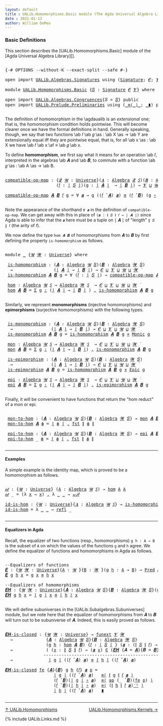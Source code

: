 ```yaml
---
layout: default
title : UALib.Homomorphisms.Basic module (The Agda Universal Algebra Library)
date : 2021-01-13
author: William DeMeo
---
```


### <a id="basic-definitions">Basic Definitions</a>

This section describes the [UALib.Homomorphisms.Basic] module of the [Agda Universal Algebra Library][].

<pre class="Agda">

<a id="317" class="Symbol">{-#</a> <a id="321" class="Keyword">OPTIONS</a> <a id="329" class="Pragma">--without-K</a> <a id="341" class="Pragma">--exact-split</a> <a id="355" class="Pragma">--safe</a> <a id="362" class="Symbol">#-}</a>

<a id="367" class="Keyword">open</a> <a id="372" class="Keyword">import</a> <a id="379" href="UALib.Algebras.Signatures.html" class="Module">UALib.Algebras.Signatures</a> <a id="405" class="Keyword">using</a> <a id="411" class="Symbol">(</a><a id="412" href="UALib.Algebras.Signatures.html#1419" class="Function">Signature</a><a id="421" class="Symbol">;</a> <a id="423" href="universes.html#613" class="Generalizable">𝓞</a><a id="424" class="Symbol">;</a> <a id="426" href="universes.html#617" class="Generalizable">𝓥</a><a id="427" class="Symbol">)</a>

<a id="430" class="Keyword">module</a> <a id="437" href="UALib.Homomorphisms.Basic.html" class="Module">UALib.Homomorphisms.Basic</a> <a id="463" class="Symbol">{</a><a id="464" href="UALib.Homomorphisms.Basic.html#464" class="Bound">𝑆</a> <a id="466" class="Symbol">:</a> <a id="468" href="UALib.Algebras.Signatures.html#1419" class="Function">Signature</a> <a id="478" href="universes.html#613" class="Generalizable">𝓞</a> <a id="480" href="universes.html#617" class="Generalizable">𝓥</a><a id="481" class="Symbol">}</a> <a id="483" class="Keyword">where</a>

<a id="490" class="Keyword">open</a> <a id="495" class="Keyword">import</a> <a id="502" href="UALib.Algebras.Congruences.html" class="Module">UALib.Algebras.Congruences</a><a id="528" class="Symbol">{</a><a id="529" class="Argument">𝑆</a> <a id="531" class="Symbol">=</a> <a id="533" href="UALib.Homomorphisms.Basic.html#464" class="Bound">𝑆</a><a id="534" class="Symbol">}</a> <a id="536" class="Keyword">public</a>
<a id="543" class="Keyword">open</a> <a id="548" class="Keyword">import</a> <a id="555" href="UALib.Prelude.Preliminaries.html" class="Module">UALib.Prelude.Preliminaries</a> <a id="583" class="Keyword">using</a> <a id="589" class="Symbol">(</a><a id="590" href="MGS-MLTT.html#5997" class="Function Operator">_≡⟨_⟩_</a><a id="596" class="Symbol">;</a> <a id="598" href="MGS-MLTT.html#6079" class="Function Operator">_∎</a><a id="600" class="Symbol">)</a> <a id="602" class="Keyword">public</a>

</pre>

The definition of homomorphism in the \agdaualib is an *extensional* one; that is, the homomorphism condition holds pointwise.  This will become clearer once we have the formal definitions in hand.  Generally speaking, though, we say that two functions \ab 𝑓 \ab 𝑔 \as : \ab X \as → \ab Y are extensionally equal iff they are pointwise equal, that is, for all \ab x \as : \ab X we have \ab 𝑓 \ab x \af ≡ \ab 𝑔 \ab x.

To define **homomorphism**, we first say what it means for an operation \ab 𝑓, interpreted in the algebras \ab 𝑨 and \ab 𝑩, to commute with a function \ab 𝑔 \as : \ab A \as → \ab B.

<pre class="Agda">

<a id="compatible-op-map"></a><a id="1237" href="UALib.Homomorphisms.Basic.html#1237" class="Function">compatible-op-map</a> <a id="1255" class="Symbol">:</a> <a id="1257" class="Symbol">{</a><a id="1258" href="UALib.Homomorphisms.Basic.html#1258" class="Bound">𝓠</a> <a id="1260" href="UALib.Homomorphisms.Basic.html#1260" class="Bound">𝓤</a> <a id="1262" class="Symbol">:</a> <a id="1264" href="universes.html#551" class="Function">Universe</a><a id="1272" class="Symbol">}(</a><a id="1274" href="UALib.Homomorphisms.Basic.html#1274" class="Bound">𝑨</a> <a id="1276" class="Symbol">:</a> <a id="1278" href="UALib.Algebras.Algebras.html#781" class="Function">Algebra</a> <a id="1286" href="UALib.Homomorphisms.Basic.html#1258" class="Bound">𝓠</a> <a id="1288" href="UALib.Homomorphisms.Basic.html#464" class="Bound">𝑆</a><a id="1289" class="Symbol">)(</a><a id="1291" href="UALib.Homomorphisms.Basic.html#1291" class="Bound">𝑩</a> <a id="1293" class="Symbol">:</a> <a id="1295" href="UALib.Algebras.Algebras.html#781" class="Function">Algebra</a> <a id="1303" href="UALib.Homomorphisms.Basic.html#1260" class="Bound">𝓤</a> <a id="1305" href="UALib.Homomorphisms.Basic.html#464" class="Bound">𝑆</a><a id="1306" class="Symbol">)</a>
                    <a id="1328" class="Symbol">(</a><a id="1329" href="UALib.Homomorphisms.Basic.html#1329" class="Bound">𝑓</a> <a id="1331" class="Symbol">:</a> <a id="1333" href="UALib.Prelude.Preliminaries.html#11659" class="Function Operator">∣</a> <a id="1335" href="UALib.Homomorphisms.Basic.html#464" class="Bound">𝑆</a> <a id="1337" href="UALib.Prelude.Preliminaries.html#11659" class="Function Operator">∣</a><a id="1338" class="Symbol">)(</a><a id="1340" href="UALib.Homomorphisms.Basic.html#1340" class="Bound">g</a> <a id="1342" class="Symbol">:</a> <a id="1344" href="UALib.Prelude.Preliminaries.html#11659" class="Function Operator">∣</a> <a id="1346" href="UALib.Homomorphisms.Basic.html#1274" class="Bound">𝑨</a> <a id="1348" href="UALib.Prelude.Preliminaries.html#11659" class="Function Operator">∣</a>  <a id="1351" class="Symbol">→</a> <a id="1353" href="UALib.Prelude.Preliminaries.html#11659" class="Function Operator">∣</a> <a id="1355" href="UALib.Homomorphisms.Basic.html#1291" class="Bound">𝑩</a> <a id="1357" href="UALib.Prelude.Preliminaries.html#11659" class="Function Operator">∣</a><a id="1358" class="Symbol">)</a> <a id="1360" class="Symbol">→</a> <a id="1362" href="UALib.Homomorphisms.Basic.html#480" class="Bound">𝓥</a> <a id="1364" href="Agda.Primitive.html#636" class="Function Operator">⊔</a> <a id="1366" href="UALib.Homomorphisms.Basic.html#1260" class="Bound">𝓤</a> <a id="1368" href="Agda.Primitive.html#636" class="Function Operator">⊔</a> <a id="1370" href="UALib.Homomorphisms.Basic.html#1258" class="Bound">𝓠</a> <a id="1372" href="universes.html#758" class="Function Operator">̇</a>

<a id="1375" href="UALib.Homomorphisms.Basic.html#1237" class="Function">compatible-op-map</a> <a id="1393" href="UALib.Homomorphisms.Basic.html#1393" class="Bound">𝑨</a> <a id="1395" href="UALib.Homomorphisms.Basic.html#1395" class="Bound">𝑩</a> <a id="1397" href="UALib.Homomorphisms.Basic.html#1397" class="Bound">𝑓</a> <a id="1399" href="UALib.Homomorphisms.Basic.html#1399" class="Bound">g</a> <a id="1401" class="Symbol">=</a> <a id="1403" class="Symbol">∀</a> <a id="1405" href="UALib.Homomorphisms.Basic.html#1405" class="Bound">𝒂</a> <a id="1407" class="Symbol">→</a> <a id="1409" href="UALib.Homomorphisms.Basic.html#1399" class="Bound">g</a> <a id="1411" class="Symbol">((</a><a id="1413" href="UALib.Homomorphisms.Basic.html#1397" class="Bound">𝑓</a> <a id="1415" href="UALib.Algebras.Algebras.html#2971" class="Function Operator">̂</a> <a id="1417" href="UALib.Homomorphisms.Basic.html#1393" class="Bound">𝑨</a><a id="1418" class="Symbol">)</a> <a id="1420" href="UALib.Homomorphisms.Basic.html#1405" class="Bound">𝒂</a><a id="1421" class="Symbol">)</a> <a id="1423" href="MGS-MLTT.html#4207" class="Datatype Operator">≡</a> <a id="1425" class="Symbol">(</a><a id="1426" href="UALib.Homomorphisms.Basic.html#1397" class="Bound">𝑓</a> <a id="1428" href="UALib.Algebras.Algebras.html#2971" class="Function Operator">̂</a> <a id="1430" href="UALib.Homomorphisms.Basic.html#1395" class="Bound">𝑩</a><a id="1431" class="Symbol">)</a> <a id="1433" class="Symbol">(</a><a id="1434" href="UALib.Homomorphisms.Basic.html#1399" class="Bound">g</a> <a id="1436" href="MGS-MLTT.html#3813" class="Function Operator">∘</a> <a id="1438" href="UALib.Homomorphisms.Basic.html#1405" class="Bound">𝒂</a><a id="1439" class="Symbol">)</a>

</pre>

Note the appearance of the shorthand `∀ 𝒂` in the definition of `compatible-op-map`.  We can get away with this in place of `(𝒂 : ∥ 𝑆 ∥ 𝑓 → ∣ 𝑨 ∣)` since Agda is able to infer that the `𝒂` here must be a tuple on ∣ 𝑨 ∣ of "length" `∥ 𝑆 ∥ 𝑓` (the arity of 𝑓).

We now define the type `hom 𝑨 𝑩` of homomorphisms from 𝑨 to 𝑩 by first defining the property `is-homomorphism` as follows.

<pre class="Agda">

<a id="1852" class="Keyword">module</a> <a id="1859" href="UALib.Homomorphisms.Basic.html#1859" class="Module">_</a> <a id="1861" class="Symbol">{</a><a id="1862" href="UALib.Homomorphisms.Basic.html#1862" class="Bound">𝓤</a> <a id="1864" href="UALib.Homomorphisms.Basic.html#1864" class="Bound">𝓦</a> <a id="1866" class="Symbol">:</a> <a id="1868" href="universes.html#551" class="Function">Universe</a><a id="1876" class="Symbol">}</a> <a id="1878" class="Keyword">where</a>

 <a id="1886" href="UALib.Homomorphisms.Basic.html#1886" class="Function">is-homomorphism</a> <a id="1902" class="Symbol">:</a> <a id="1904" class="Symbol">(</a><a id="1905" href="UALib.Homomorphisms.Basic.html#1905" class="Bound">𝑨</a> <a id="1907" class="Symbol">:</a> <a id="1909" href="UALib.Algebras.Algebras.html#781" class="Function">Algebra</a> <a id="1917" href="UALib.Homomorphisms.Basic.html#1862" class="Bound">𝓤</a> <a id="1919" href="UALib.Homomorphisms.Basic.html#464" class="Bound">𝑆</a><a id="1920" class="Symbol">)(</a><a id="1922" href="UALib.Homomorphisms.Basic.html#1922" class="Bound">𝑩</a> <a id="1924" class="Symbol">:</a> <a id="1926" href="UALib.Algebras.Algebras.html#781" class="Function">Algebra</a> <a id="1934" href="UALib.Homomorphisms.Basic.html#1864" class="Bound">𝓦</a> <a id="1936" href="UALib.Homomorphisms.Basic.html#464" class="Bound">𝑆</a><a id="1937" class="Symbol">)</a>
  <a id="1941" class="Symbol">→</a>                <a id="1958" class="Symbol">(</a><a id="1959" href="UALib.Prelude.Preliminaries.html#11659" class="Function Operator">∣</a> <a id="1961" href="UALib.Homomorphisms.Basic.html#1905" class="Bound">𝑨</a> <a id="1963" href="UALib.Prelude.Preliminaries.html#11659" class="Function Operator">∣</a> <a id="1965" class="Symbol">→</a> <a id="1967" href="UALib.Prelude.Preliminaries.html#11659" class="Function Operator">∣</a> <a id="1969" href="UALib.Homomorphisms.Basic.html#1922" class="Bound">𝑩</a> <a id="1971" href="UALib.Prelude.Preliminaries.html#11659" class="Function Operator">∣</a><a id="1972" class="Symbol">)</a> <a id="1974" class="Symbol">→</a> <a id="1976" href="UALib.Homomorphisms.Basic.html#478" class="Bound">𝓞</a> <a id="1978" href="Agda.Primitive.html#636" class="Function Operator">⊔</a> <a id="1980" href="UALib.Homomorphisms.Basic.html#480" class="Bound">𝓥</a> <a id="1982" href="Agda.Primitive.html#636" class="Function Operator">⊔</a> <a id="1984" href="UALib.Homomorphisms.Basic.html#1862" class="Bound">𝓤</a> <a id="1986" href="Agda.Primitive.html#636" class="Function Operator">⊔</a> <a id="1988" href="UALib.Homomorphisms.Basic.html#1864" class="Bound">𝓦</a> <a id="1990" href="universes.html#758" class="Function Operator">̇</a>
 <a id="1993" href="UALib.Homomorphisms.Basic.html#1886" class="Function">is-homomorphism</a> <a id="2009" href="UALib.Homomorphisms.Basic.html#2009" class="Bound">𝑨</a> <a id="2011" href="UALib.Homomorphisms.Basic.html#2011" class="Bound">𝑩</a> <a id="2013" href="UALib.Homomorphisms.Basic.html#2013" class="Bound">g</a> <a id="2015" class="Symbol">=</a> <a id="2017" class="Symbol">∀</a> <a id="2019" class="Symbol">(</a><a id="2020" href="UALib.Homomorphisms.Basic.html#2020" class="Bound">𝑓</a> <a id="2022" class="Symbol">:</a> <a id="2024" href="UALib.Prelude.Preliminaries.html#11659" class="Function Operator">∣</a> <a id="2026" href="UALib.Homomorphisms.Basic.html#464" class="Bound">𝑆</a> <a id="2028" href="UALib.Prelude.Preliminaries.html#11659" class="Function Operator">∣</a><a id="2029" class="Symbol">)</a> <a id="2031" class="Symbol">→</a> <a id="2033" href="UALib.Homomorphisms.Basic.html#1237" class="Function">compatible-op-map</a> <a id="2051" href="UALib.Homomorphisms.Basic.html#2009" class="Bound">𝑨</a> <a id="2053" href="UALib.Homomorphisms.Basic.html#2011" class="Bound">𝑩</a> <a id="2055" href="UALib.Homomorphisms.Basic.html#2020" class="Bound">𝑓</a> <a id="2057" href="UALib.Homomorphisms.Basic.html#2013" class="Bound">g</a>

 <a id="2061" href="UALib.Homomorphisms.Basic.html#2061" class="Function">hom</a> <a id="2065" class="Symbol">:</a> <a id="2067" href="UALib.Algebras.Algebras.html#781" class="Function">Algebra</a> <a id="2075" href="UALib.Homomorphisms.Basic.html#1862" class="Bound">𝓤</a> <a id="2077" href="UALib.Homomorphisms.Basic.html#464" class="Bound">𝑆</a> <a id="2079" class="Symbol">→</a> <a id="2081" href="UALib.Algebras.Algebras.html#781" class="Function">Algebra</a> <a id="2089" href="UALib.Homomorphisms.Basic.html#1864" class="Bound">𝓦</a> <a id="2091" href="UALib.Homomorphisms.Basic.html#464" class="Bound">𝑆</a>  <a id="2094" class="Symbol">→</a> <a id="2096" href="UALib.Homomorphisms.Basic.html#478" class="Bound">𝓞</a> <a id="2098" href="Agda.Primitive.html#636" class="Function Operator">⊔</a> <a id="2100" href="UALib.Homomorphisms.Basic.html#480" class="Bound">𝓥</a> <a id="2102" href="Agda.Primitive.html#636" class="Function Operator">⊔</a> <a id="2104" href="UALib.Homomorphisms.Basic.html#1862" class="Bound">𝓤</a> <a id="2106" href="Agda.Primitive.html#636" class="Function Operator">⊔</a> <a id="2108" href="UALib.Homomorphisms.Basic.html#1864" class="Bound">𝓦</a> <a id="2110" href="universes.html#758" class="Function Operator">̇</a>
 <a id="2113" href="UALib.Homomorphisms.Basic.html#2061" class="Function">hom</a> <a id="2117" href="UALib.Homomorphisms.Basic.html#2117" class="Bound">𝑨</a> <a id="2119" href="UALib.Homomorphisms.Basic.html#2119" class="Bound">𝑩</a> <a id="2121" class="Symbol">=</a> <a id="2123" href="MGS-MLTT.html#3074" class="Function">Σ</a> <a id="2125" href="UALib.Homomorphisms.Basic.html#2125" class="Bound">g</a> <a id="2127" href="MGS-MLTT.html#3074" class="Function">꞉</a> <a id="2129" class="Symbol">(</a><a id="2130" href="UALib.Prelude.Preliminaries.html#11659" class="Function Operator">∣</a> <a id="2132" href="UALib.Homomorphisms.Basic.html#2117" class="Bound">𝑨</a> <a id="2134" href="UALib.Prelude.Preliminaries.html#11659" class="Function Operator">∣</a> <a id="2136" class="Symbol">→</a> <a id="2138" href="UALib.Prelude.Preliminaries.html#11659" class="Function Operator">∣</a> <a id="2140" href="UALib.Homomorphisms.Basic.html#2119" class="Bound">𝑩</a> <a id="2142" href="UALib.Prelude.Preliminaries.html#11659" class="Function Operator">∣</a> <a id="2144" class="Symbol">)</a> <a id="2146" href="MGS-MLTT.html#3074" class="Function">,</a> <a id="2148" href="UALib.Homomorphisms.Basic.html#1886" class="Function">is-homomorphism</a> <a id="2164" href="UALib.Homomorphisms.Basic.html#2117" class="Bound">𝑨</a> <a id="2166" href="UALib.Homomorphisms.Basic.html#2119" class="Bound">𝑩</a> <a id="2168" href="UALib.Homomorphisms.Basic.html#2125" class="Bound">g</a>

</pre>

Similarly, we represent **monomorphisms** (injective homomorphisms) and **epimorphisms** (surjective homomorphisms) with the following types.

<pre class="Agda">

 <a id="2341" href="UALib.Homomorphisms.Basic.html#2341" class="Function">is-monomorphism</a> <a id="2357" class="Symbol">:</a> <a id="2359" class="Symbol">(</a><a id="2360" href="UALib.Homomorphisms.Basic.html#2360" class="Bound">𝑨</a> <a id="2362" class="Symbol">:</a> <a id="2364" href="UALib.Algebras.Algebras.html#781" class="Function">Algebra</a> <a id="2372" href="UALib.Homomorphisms.Basic.html#1862" class="Bound">𝓤</a> <a id="2374" href="UALib.Homomorphisms.Basic.html#464" class="Bound">𝑆</a><a id="2375" class="Symbol">)(</a><a id="2377" href="UALib.Homomorphisms.Basic.html#2377" class="Bound">𝑩</a> <a id="2379" class="Symbol">:</a> <a id="2381" href="UALib.Algebras.Algebras.html#781" class="Function">Algebra</a> <a id="2389" href="UALib.Homomorphisms.Basic.html#1864" class="Bound">𝓦</a> <a id="2391" href="UALib.Homomorphisms.Basic.html#464" class="Bound">𝑆</a><a id="2392" class="Symbol">)</a>
  <a id="2396" class="Symbol">→</a>               <a id="2412" class="Symbol">(</a><a id="2413" href="UALib.Prelude.Preliminaries.html#11659" class="Function Operator">∣</a> <a id="2415" href="UALib.Homomorphisms.Basic.html#2360" class="Bound">𝑨</a> <a id="2417" href="UALib.Prelude.Preliminaries.html#11659" class="Function Operator">∣</a> <a id="2419" class="Symbol">→</a> <a id="2421" href="UALib.Prelude.Preliminaries.html#11659" class="Function Operator">∣</a> <a id="2423" href="UALib.Homomorphisms.Basic.html#2377" class="Bound">𝑩</a> <a id="2425" href="UALib.Prelude.Preliminaries.html#11659" class="Function Operator">∣</a><a id="2426" class="Symbol">)</a> <a id="2428" class="Symbol">→</a> <a id="2430" href="UALib.Homomorphisms.Basic.html#478" class="Bound">𝓞</a> <a id="2432" href="Agda.Primitive.html#636" class="Function Operator">⊔</a> <a id="2434" href="UALib.Homomorphisms.Basic.html#480" class="Bound">𝓥</a> <a id="2436" href="Agda.Primitive.html#636" class="Function Operator">⊔</a> <a id="2438" href="UALib.Homomorphisms.Basic.html#1862" class="Bound">𝓤</a> <a id="2440" href="Agda.Primitive.html#636" class="Function Operator">⊔</a> <a id="2442" href="UALib.Homomorphisms.Basic.html#1864" class="Bound">𝓦</a> <a id="2444" href="universes.html#758" class="Function Operator">̇</a>
 <a id="2447" href="UALib.Homomorphisms.Basic.html#2341" class="Function">is-monomorphism</a> <a id="2463" href="UALib.Homomorphisms.Basic.html#2463" class="Bound">𝑨</a> <a id="2465" href="UALib.Homomorphisms.Basic.html#2465" class="Bound">𝑩</a> <a id="2467" href="UALib.Homomorphisms.Basic.html#2467" class="Bound">g</a> <a id="2469" class="Symbol">=</a> <a id="2471" href="UALib.Homomorphisms.Basic.html#1886" class="Function">is-homomorphism</a> <a id="2487" href="UALib.Homomorphisms.Basic.html#2463" class="Bound">𝑨</a> <a id="2489" href="UALib.Homomorphisms.Basic.html#2465" class="Bound">𝑩</a> <a id="2491" href="UALib.Homomorphisms.Basic.html#2467" class="Bound">g</a> <a id="2493" href="MGS-MLTT.html#3515" class="Function Operator">×</a> <a id="2495" href="UALib.Prelude.Inverses.html#3379" class="Function">Monic</a> <a id="2501" href="UALib.Homomorphisms.Basic.html#2467" class="Bound">g</a>

 <a id="2505" href="UALib.Homomorphisms.Basic.html#2505" class="Function">mon</a> <a id="2509" class="Symbol">:</a> <a id="2511" href="UALib.Algebras.Algebras.html#781" class="Function">Algebra</a> <a id="2519" href="UALib.Homomorphisms.Basic.html#1862" class="Bound">𝓤</a> <a id="2521" href="UALib.Homomorphisms.Basic.html#464" class="Bound">𝑆</a> <a id="2523" class="Symbol">→</a> <a id="2525" href="UALib.Algebras.Algebras.html#781" class="Function">Algebra</a> <a id="2533" href="UALib.Homomorphisms.Basic.html#1864" class="Bound">𝓦</a> <a id="2535" href="UALib.Homomorphisms.Basic.html#464" class="Bound">𝑆</a>  <a id="2538" class="Symbol">→</a> <a id="2540" href="UALib.Homomorphisms.Basic.html#478" class="Bound">𝓞</a> <a id="2542" href="Agda.Primitive.html#636" class="Function Operator">⊔</a> <a id="2544" href="UALib.Homomorphisms.Basic.html#480" class="Bound">𝓥</a> <a id="2546" href="Agda.Primitive.html#636" class="Function Operator">⊔</a> <a id="2548" href="UALib.Homomorphisms.Basic.html#1862" class="Bound">𝓤</a> <a id="2550" href="Agda.Primitive.html#636" class="Function Operator">⊔</a> <a id="2552" href="UALib.Homomorphisms.Basic.html#1864" class="Bound">𝓦</a> <a id="2554" href="universes.html#758" class="Function Operator">̇</a>
 <a id="2557" href="UALib.Homomorphisms.Basic.html#2505" class="Function">mon</a> <a id="2561" href="UALib.Homomorphisms.Basic.html#2561" class="Bound">𝑨</a> <a id="2563" href="UALib.Homomorphisms.Basic.html#2563" class="Bound">𝑩</a> <a id="2565" class="Symbol">=</a> <a id="2567" href="MGS-MLTT.html#3074" class="Function">Σ</a> <a id="2569" href="UALib.Homomorphisms.Basic.html#2569" class="Bound">g</a> <a id="2571" href="MGS-MLTT.html#3074" class="Function">꞉</a> <a id="2573" class="Symbol">(</a><a id="2574" href="UALib.Prelude.Preliminaries.html#11659" class="Function Operator">∣</a> <a id="2576" href="UALib.Homomorphisms.Basic.html#2561" class="Bound">𝑨</a> <a id="2578" href="UALib.Prelude.Preliminaries.html#11659" class="Function Operator">∣</a> <a id="2580" class="Symbol">→</a> <a id="2582" href="UALib.Prelude.Preliminaries.html#11659" class="Function Operator">∣</a> <a id="2584" href="UALib.Homomorphisms.Basic.html#2563" class="Bound">𝑩</a> <a id="2586" href="UALib.Prelude.Preliminaries.html#11659" class="Function Operator">∣</a><a id="2587" class="Symbol">)</a> <a id="2589" href="MGS-MLTT.html#3074" class="Function">,</a> <a id="2591" href="UALib.Homomorphisms.Basic.html#2341" class="Function">is-monomorphism</a> <a id="2607" href="UALib.Homomorphisms.Basic.html#2561" class="Bound">𝑨</a> <a id="2609" href="UALib.Homomorphisms.Basic.html#2563" class="Bound">𝑩</a> <a id="2611" href="UALib.Homomorphisms.Basic.html#2569" class="Bound">g</a>

 <a id="2615" href="UALib.Homomorphisms.Basic.html#2615" class="Function">is-epimorphism</a> <a id="2630" class="Symbol">:</a> <a id="2632" class="Symbol">(</a><a id="2633" href="UALib.Homomorphisms.Basic.html#2633" class="Bound">𝑨</a> <a id="2635" class="Symbol">:</a> <a id="2637" href="UALib.Algebras.Algebras.html#781" class="Function">Algebra</a> <a id="2645" href="UALib.Homomorphisms.Basic.html#1862" class="Bound">𝓤</a> <a id="2647" href="UALib.Homomorphisms.Basic.html#464" class="Bound">𝑆</a><a id="2648" class="Symbol">)(</a><a id="2650" href="UALib.Homomorphisms.Basic.html#2650" class="Bound">𝑩</a> <a id="2652" class="Symbol">:</a> <a id="2654" href="UALib.Algebras.Algebras.html#781" class="Function">Algebra</a> <a id="2662" href="UALib.Homomorphisms.Basic.html#1864" class="Bound">𝓦</a> <a id="2664" href="UALib.Homomorphisms.Basic.html#464" class="Bound">𝑆</a><a id="2665" class="Symbol">)</a>
  <a id="2669" class="Symbol">→</a>               <a id="2685" class="Symbol">(</a><a id="2686" href="UALib.Prelude.Preliminaries.html#11659" class="Function Operator">∣</a> <a id="2688" href="UALib.Homomorphisms.Basic.html#2633" class="Bound">𝑨</a> <a id="2690" href="UALib.Prelude.Preliminaries.html#11659" class="Function Operator">∣</a> <a id="2692" class="Symbol">→</a> <a id="2694" href="UALib.Prelude.Preliminaries.html#11659" class="Function Operator">∣</a> <a id="2696" href="UALib.Homomorphisms.Basic.html#2650" class="Bound">𝑩</a> <a id="2698" href="UALib.Prelude.Preliminaries.html#11659" class="Function Operator">∣</a><a id="2699" class="Symbol">)</a> <a id="2701" class="Symbol">→</a> <a id="2703" href="UALib.Homomorphisms.Basic.html#478" class="Bound">𝓞</a> <a id="2705" href="Agda.Primitive.html#636" class="Function Operator">⊔</a> <a id="2707" href="UALib.Homomorphisms.Basic.html#480" class="Bound">𝓥</a> <a id="2709" href="Agda.Primitive.html#636" class="Function Operator">⊔</a> <a id="2711" href="UALib.Homomorphisms.Basic.html#1862" class="Bound">𝓤</a> <a id="2713" href="Agda.Primitive.html#636" class="Function Operator">⊔</a> <a id="2715" href="UALib.Homomorphisms.Basic.html#1864" class="Bound">𝓦</a> <a id="2717" href="universes.html#758" class="Function Operator">̇</a>
 <a id="2720" href="UALib.Homomorphisms.Basic.html#2615" class="Function">is-epimorphism</a> <a id="2735" href="UALib.Homomorphisms.Basic.html#2735" class="Bound">𝑨</a> <a id="2737" href="UALib.Homomorphisms.Basic.html#2737" class="Bound">𝑩</a> <a id="2739" href="UALib.Homomorphisms.Basic.html#2739" class="Bound">g</a> <a id="2741" class="Symbol">=</a> <a id="2743" href="UALib.Homomorphisms.Basic.html#1886" class="Function">is-homomorphism</a> <a id="2759" href="UALib.Homomorphisms.Basic.html#2735" class="Bound">𝑨</a> <a id="2761" href="UALib.Homomorphisms.Basic.html#2737" class="Bound">𝑩</a> <a id="2763" href="UALib.Homomorphisms.Basic.html#2739" class="Bound">g</a> <a id="2765" href="MGS-MLTT.html#3515" class="Function Operator">×</a> <a id="2767" href="UALib.Prelude.Inverses.html#2353" class="Function">Epic</a> <a id="2772" href="UALib.Homomorphisms.Basic.html#2739" class="Bound">g</a>

 <a id="2776" href="UALib.Homomorphisms.Basic.html#2776" class="Function">epi</a> <a id="2780" class="Symbol">:</a> <a id="2782" href="UALib.Algebras.Algebras.html#781" class="Function">Algebra</a> <a id="2790" href="UALib.Homomorphisms.Basic.html#1862" class="Bound">𝓤</a> <a id="2792" href="UALib.Homomorphisms.Basic.html#464" class="Bound">𝑆</a> <a id="2794" class="Symbol">→</a> <a id="2796" href="UALib.Algebras.Algebras.html#781" class="Function">Algebra</a> <a id="2804" href="UALib.Homomorphisms.Basic.html#1864" class="Bound">𝓦</a> <a id="2806" href="UALib.Homomorphisms.Basic.html#464" class="Bound">𝑆</a>  <a id="2809" class="Symbol">→</a> <a id="2811" href="UALib.Homomorphisms.Basic.html#478" class="Bound">𝓞</a> <a id="2813" href="Agda.Primitive.html#636" class="Function Operator">⊔</a> <a id="2815" href="UALib.Homomorphisms.Basic.html#480" class="Bound">𝓥</a> <a id="2817" href="Agda.Primitive.html#636" class="Function Operator">⊔</a> <a id="2819" href="UALib.Homomorphisms.Basic.html#1862" class="Bound">𝓤</a> <a id="2821" href="Agda.Primitive.html#636" class="Function Operator">⊔</a> <a id="2823" href="UALib.Homomorphisms.Basic.html#1864" class="Bound">𝓦</a> <a id="2825" href="universes.html#758" class="Function Operator">̇</a>
 <a id="2828" href="UALib.Homomorphisms.Basic.html#2776" class="Function">epi</a> <a id="2832" href="UALib.Homomorphisms.Basic.html#2832" class="Bound">𝑨</a> <a id="2834" href="UALib.Homomorphisms.Basic.html#2834" class="Bound">𝑩</a> <a id="2836" class="Symbol">=</a> <a id="2838" href="MGS-MLTT.html#3074" class="Function">Σ</a> <a id="2840" href="UALib.Homomorphisms.Basic.html#2840" class="Bound">g</a> <a id="2842" href="MGS-MLTT.html#3074" class="Function">꞉</a> <a id="2844" class="Symbol">(</a><a id="2845" href="UALib.Prelude.Preliminaries.html#11659" class="Function Operator">∣</a> <a id="2847" href="UALib.Homomorphisms.Basic.html#2832" class="Bound">𝑨</a> <a id="2849" href="UALib.Prelude.Preliminaries.html#11659" class="Function Operator">∣</a> <a id="2851" class="Symbol">→</a> <a id="2853" href="UALib.Prelude.Preliminaries.html#11659" class="Function Operator">∣</a> <a id="2855" href="UALib.Homomorphisms.Basic.html#2834" class="Bound">𝑩</a> <a id="2857" href="UALib.Prelude.Preliminaries.html#11659" class="Function Operator">∣</a><a id="2858" class="Symbol">)</a> <a id="2860" href="MGS-MLTT.html#3074" class="Function">,</a> <a id="2862" href="UALib.Homomorphisms.Basic.html#2615" class="Function">is-epimorphism</a> <a id="2877" href="UALib.Homomorphisms.Basic.html#2832" class="Bound">𝑨</a> <a id="2879" href="UALib.Homomorphisms.Basic.html#2834" class="Bound">𝑩</a> <a id="2881" href="UALib.Homomorphisms.Basic.html#2840" class="Bound">g</a>

</pre>

Finally, it will be convenient to have functions that return the "hom reduct" of a mon or epi.

<pre class="Agda">

 <a id="3007" href="UALib.Homomorphisms.Basic.html#3007" class="Function">mon-to-hom</a> <a id="3018" class="Symbol">:</a> <a id="3020" class="Symbol">(</a><a id="3021" href="UALib.Homomorphisms.Basic.html#3021" class="Bound">𝑨</a> <a id="3023" class="Symbol">:</a> <a id="3025" href="UALib.Algebras.Algebras.html#781" class="Function">Algebra</a> <a id="3033" href="UALib.Homomorphisms.Basic.html#1862" class="Bound">𝓤</a> <a id="3035" href="UALib.Homomorphisms.Basic.html#464" class="Bound">𝑆</a><a id="3036" class="Symbol">){</a><a id="3038" href="UALib.Homomorphisms.Basic.html#3038" class="Bound">𝑩</a> <a id="3040" class="Symbol">:</a> <a id="3042" href="UALib.Algebras.Algebras.html#781" class="Function">Algebra</a> <a id="3050" href="UALib.Homomorphisms.Basic.html#1864" class="Bound">𝓦</a> <a id="3052" href="UALib.Homomorphisms.Basic.html#464" class="Bound">𝑆</a><a id="3053" class="Symbol">}</a> <a id="3055" class="Symbol">→</a> <a id="3057" href="UALib.Homomorphisms.Basic.html#2505" class="Function">mon</a> <a id="3061" href="UALib.Homomorphisms.Basic.html#3021" class="Bound">𝑨</a> <a id="3063" href="UALib.Homomorphisms.Basic.html#3038" class="Bound">𝑩</a> <a id="3065" class="Symbol">→</a> <a id="3067" href="UALib.Homomorphisms.Basic.html#2061" class="Function">hom</a> <a id="3071" href="UALib.Homomorphisms.Basic.html#3021" class="Bound">𝑨</a> <a id="3073" href="UALib.Homomorphisms.Basic.html#3038" class="Bound">𝑩</a>
 <a id="3076" href="UALib.Homomorphisms.Basic.html#3007" class="Function">mon-to-hom</a> <a id="3087" href="UALib.Homomorphisms.Basic.html#3087" class="Bound">𝑨</a> <a id="3089" href="UALib.Homomorphisms.Basic.html#3089" class="Bound">ϕ</a> <a id="3091" class="Symbol">=</a> <a id="3093" href="UALib.Prelude.Preliminaries.html#11659" class="Function Operator">∣</a> <a id="3095" href="UALib.Homomorphisms.Basic.html#3089" class="Bound">ϕ</a> <a id="3097" href="UALib.Prelude.Preliminaries.html#11659" class="Function Operator">∣</a> <a id="3099" href="MGS-MLTT.html#2929" class="InductiveConstructor Operator">,</a> <a id="3101" href="UALib.Prelude.Preliminaries.html#11663" class="Function">fst</a> <a id="3105" href="UALib.Prelude.Preliminaries.html#11740" class="Function Operator">∥</a> <a id="3107" href="UALib.Homomorphisms.Basic.html#3089" class="Bound">ϕ</a> <a id="3109" href="UALib.Prelude.Preliminaries.html#11740" class="Function Operator">∥</a>

 <a id="3113" href="UALib.Homomorphisms.Basic.html#3113" class="Function">epi-to-hom</a> <a id="3124" class="Symbol">:</a> <a id="3126" class="Symbol">{</a><a id="3127" href="UALib.Homomorphisms.Basic.html#3127" class="Bound">𝑨</a> <a id="3129" class="Symbol">:</a> <a id="3131" href="UALib.Algebras.Algebras.html#781" class="Function">Algebra</a> <a id="3139" href="UALib.Homomorphisms.Basic.html#1862" class="Bound">𝓤</a> <a id="3141" href="UALib.Homomorphisms.Basic.html#464" class="Bound">𝑆</a><a id="3142" class="Symbol">}(</a><a id="3144" href="UALib.Homomorphisms.Basic.html#3144" class="Bound">𝑩</a> <a id="3146" class="Symbol">:</a> <a id="3148" href="UALib.Algebras.Algebras.html#781" class="Function">Algebra</a> <a id="3156" href="UALib.Homomorphisms.Basic.html#1864" class="Bound">𝓦</a> <a id="3158" href="UALib.Homomorphisms.Basic.html#464" class="Bound">𝑆</a><a id="3159" class="Symbol">)</a> <a id="3161" class="Symbol">→</a> <a id="3163" href="UALib.Homomorphisms.Basic.html#2776" class="Function">epi</a> <a id="3167" href="UALib.Homomorphisms.Basic.html#3127" class="Bound">𝑨</a> <a id="3169" href="UALib.Homomorphisms.Basic.html#3144" class="Bound">𝑩</a> <a id="3171" class="Symbol">→</a> <a id="3173" href="UALib.Homomorphisms.Basic.html#2061" class="Function">hom</a> <a id="3177" href="UALib.Homomorphisms.Basic.html#3127" class="Bound">𝑨</a> <a id="3179" href="UALib.Homomorphisms.Basic.html#3144" class="Bound">𝑩</a>
 <a id="3182" href="UALib.Homomorphisms.Basic.html#3113" class="Function">epi-to-hom</a> <a id="3193" class="Symbol">_</a> <a id="3195" href="UALib.Homomorphisms.Basic.html#3195" class="Bound">ϕ</a> <a id="3197" class="Symbol">=</a> <a id="3199" href="UALib.Prelude.Preliminaries.html#11659" class="Function Operator">∣</a> <a id="3201" href="UALib.Homomorphisms.Basic.html#3195" class="Bound">ϕ</a> <a id="3203" href="UALib.Prelude.Preliminaries.html#11659" class="Function Operator">∣</a> <a id="3205" href="MGS-MLTT.html#2929" class="InductiveConstructor Operator">,</a> <a id="3207" href="UALib.Prelude.Preliminaries.html#11663" class="Function">fst</a> <a id="3211" href="UALib.Prelude.Preliminaries.html#11740" class="Function Operator">∥</a> <a id="3213" href="UALib.Homomorphisms.Basic.html#3195" class="Bound">ϕ</a> <a id="3215" href="UALib.Prelude.Preliminaries.html#11740" class="Function Operator">∥</a>

</pre>


---------------------------------------------

#### <a id="examples">Examples</a>

A simple example is the identity map, which is proved to be a homomorphism as follows.

<pre class="Agda">

<a id="𝒾𝒹"></a><a id="3416" href="UALib.Homomorphisms.Basic.html#3416" class="Function">𝒾𝒹</a> <a id="3419" class="Symbol">:</a> <a id="3421" class="Symbol">{</a><a id="3422" href="UALib.Homomorphisms.Basic.html#3422" class="Bound">𝓤</a> <a id="3424" class="Symbol">:</a> <a id="3426" href="universes.html#551" class="Function">Universe</a><a id="3434" class="Symbol">}</a> <a id="3436" class="Symbol">(</a><a id="3437" href="UALib.Homomorphisms.Basic.html#3437" class="Bound">A</a> <a id="3439" class="Symbol">:</a> <a id="3441" href="UALib.Algebras.Algebras.html#781" class="Function">Algebra</a> <a id="3449" href="UALib.Homomorphisms.Basic.html#3422" class="Bound">𝓤</a> <a id="3451" href="UALib.Homomorphisms.Basic.html#464" class="Bound">𝑆</a><a id="3452" class="Symbol">)</a> <a id="3454" class="Symbol">→</a> <a id="3456" href="UALib.Homomorphisms.Basic.html#2061" class="Function">hom</a> <a id="3460" href="UALib.Homomorphisms.Basic.html#3437" class="Bound">A</a> <a id="3462" href="UALib.Homomorphisms.Basic.html#3437" class="Bound">A</a>
<a id="3464" href="UALib.Homomorphisms.Basic.html#3416" class="Function">𝒾𝒹</a> <a id="3467" class="Symbol">_</a> <a id="3469" class="Symbol">=</a> <a id="3471" class="Symbol">(λ</a> <a id="3474" href="UALib.Homomorphisms.Basic.html#3474" class="Bound">x</a> <a id="3476" class="Symbol">→</a> <a id="3478" href="UALib.Homomorphisms.Basic.html#3474" class="Bound">x</a><a id="3479" class="Symbol">)</a> <a id="3481" href="MGS-MLTT.html#2929" class="InductiveConstructor Operator">,</a> <a id="3483" class="Symbol">λ</a> <a id="3485" href="UALib.Homomorphisms.Basic.html#3485" class="Bound">_</a> <a id="3487" href="UALib.Homomorphisms.Basic.html#3487" class="Bound">_</a> <a id="3489" class="Symbol">→</a> <a id="3491" href="MGS-MLTT.html#4221" class="InductiveConstructor">𝓇ℯ𝒻𝓁</a>

<a id="id-is-hom"></a><a id="3497" href="UALib.Homomorphisms.Basic.html#3497" class="Function">id-is-hom</a> <a id="3507" class="Symbol">:</a> <a id="3509" class="Symbol">{</a><a id="3510" href="UALib.Homomorphisms.Basic.html#3510" class="Bound">𝓤</a> <a id="3512" class="Symbol">:</a> <a id="3514" href="universes.html#551" class="Function">Universe</a><a id="3522" class="Symbol">}{</a><a id="3524" href="UALib.Homomorphisms.Basic.html#3524" class="Bound">𝑨</a> <a id="3526" class="Symbol">:</a> <a id="3528" href="UALib.Algebras.Algebras.html#781" class="Function">Algebra</a> <a id="3536" href="UALib.Homomorphisms.Basic.html#3510" class="Bound">𝓤</a> <a id="3538" href="UALib.Homomorphisms.Basic.html#464" class="Bound">𝑆</a><a id="3539" class="Symbol">}</a> <a id="3541" class="Symbol">→</a> <a id="3543" href="UALib.Homomorphisms.Basic.html#1886" class="Function">is-homomorphism</a> <a id="3559" href="UALib.Homomorphisms.Basic.html#3524" class="Bound">𝑨</a> <a id="3561" href="UALib.Homomorphisms.Basic.html#3524" class="Bound">𝑨</a> <a id="3563" class="Symbol">(</a><a id="3564" href="MGS-MLTT.html#3778" class="Function">𝑖𝑑</a> <a id="3567" href="UALib.Prelude.Preliminaries.html#11659" class="Function Operator">∣</a> <a id="3569" href="UALib.Homomorphisms.Basic.html#3524" class="Bound">𝑨</a> <a id="3571" href="UALib.Prelude.Preliminaries.html#11659" class="Function Operator">∣</a><a id="3572" class="Symbol">)</a>
<a id="3574" href="UALib.Homomorphisms.Basic.html#3497" class="Function">id-is-hom</a> <a id="3584" class="Symbol">=</a> <a id="3586" class="Symbol">λ</a> <a id="3588" href="UALib.Homomorphisms.Basic.html#3588" class="Bound">_</a> <a id="3590" href="UALib.Homomorphisms.Basic.html#3590" class="Bound">_</a> <a id="3592" class="Symbol">→</a> <a id="3594" href="UALib.Prelude.Preliminaries.html#5592" class="InductiveConstructor">refl</a> <a id="3599" class="Symbol">_</a>

</pre>

------------------------------------------------------------------

#### <a id="equalizers-in-agda">Equalizers in Agda</a>

Recall, the equalizer of two functions (resp., homomorphisms) `g h : A → B` is the subset of `A` on which the values of the functions `g` and `h` agree.  We define the equalizer of functions and homomorphisms in Agda as follows.

<pre class="Agda">

<a id="3982" class="Comment">--Equalizers of functions</a>
<a id="𝑬"></a><a id="4008" href="UALib.Homomorphisms.Basic.html#4008" class="Function">𝑬</a> <a id="4010" class="Symbol">:</a> <a id="4012" class="Symbol">{</a><a id="4013" href="UALib.Homomorphisms.Basic.html#4013" class="Bound">𝓤</a> <a id="4015" href="UALib.Homomorphisms.Basic.html#4015" class="Bound">𝓦</a> <a id="4017" class="Symbol">:</a> <a id="4019" href="universes.html#551" class="Function">Universe</a><a id="4027" class="Symbol">}{</a><a id="4029" href="UALib.Homomorphisms.Basic.html#4029" class="Bound">A</a> <a id="4031" class="Symbol">:</a> <a id="4033" href="UALib.Homomorphisms.Basic.html#4013" class="Bound">𝓤</a> <a id="4035" href="universes.html#758" class="Function Operator">̇</a><a id="4036" class="Symbol">}{</a><a id="4038" href="UALib.Homomorphisms.Basic.html#4038" class="Bound">B</a> <a id="4040" class="Symbol">:</a> <a id="4042" href="UALib.Homomorphisms.Basic.html#4015" class="Bound">𝓦</a> <a id="4044" href="universes.html#758" class="Function Operator">̇</a><a id="4045" class="Symbol">}(</a><a id="4047" href="UALib.Homomorphisms.Basic.html#4047" class="Bound">g</a> <a id="4049" href="UALib.Homomorphisms.Basic.html#4049" class="Bound">h</a> <a id="4051" class="Symbol">:</a> <a id="4053" href="UALib.Homomorphisms.Basic.html#4029" class="Bound">A</a> <a id="4055" class="Symbol">→</a> <a id="4057" href="UALib.Homomorphisms.Basic.html#4038" class="Bound">B</a><a id="4058" class="Symbol">)</a> <a id="4060" class="Symbol">→</a> <a id="4062" href="UALib.Relations.Unary.html#1088" class="Function">Pred</a> <a id="4067" href="UALib.Homomorphisms.Basic.html#4029" class="Bound">A</a> <a id="4069" href="UALib.Homomorphisms.Basic.html#4015" class="Bound">𝓦</a>
<a id="4071" href="UALib.Homomorphisms.Basic.html#4008" class="Function">𝑬</a> <a id="4073" href="UALib.Homomorphisms.Basic.html#4073" class="Bound">g</a> <a id="4075" href="UALib.Homomorphisms.Basic.html#4075" class="Bound">h</a> <a id="4077" href="UALib.Homomorphisms.Basic.html#4077" class="Bound">x</a> <a id="4079" class="Symbol">=</a> <a id="4081" href="UALib.Homomorphisms.Basic.html#4073" class="Bound">g</a> <a id="4083" href="UALib.Homomorphisms.Basic.html#4077" class="Bound">x</a> <a id="4085" href="MGS-MLTT.html#4207" class="Datatype Operator">≡</a> <a id="4087" href="UALib.Homomorphisms.Basic.html#4075" class="Bound">h</a> <a id="4089" href="UALib.Homomorphisms.Basic.html#4077" class="Bound">x</a>

<a id="4092" class="Comment">--Equalizers of homomorphisms</a>
<a id="𝑬𝑯"></a><a id="4122" href="UALib.Homomorphisms.Basic.html#4122" class="Function">𝑬𝑯</a> <a id="4125" class="Symbol">:</a> <a id="4127" class="Symbol">{</a><a id="4128" href="UALib.Homomorphisms.Basic.html#4128" class="Bound">𝓤</a> <a id="4130" href="UALib.Homomorphisms.Basic.html#4130" class="Bound">𝓦</a> <a id="4132" class="Symbol">:</a> <a id="4134" href="universes.html#551" class="Function">Universe</a><a id="4142" class="Symbol">}{</a><a id="4144" href="UALib.Homomorphisms.Basic.html#4144" class="Bound">𝑨</a> <a id="4146" class="Symbol">:</a> <a id="4148" href="UALib.Algebras.Algebras.html#781" class="Function">Algebra</a> <a id="4156" href="UALib.Homomorphisms.Basic.html#4128" class="Bound">𝓤</a> <a id="4158" href="UALib.Homomorphisms.Basic.html#464" class="Bound">𝑆</a><a id="4159" class="Symbol">}{</a><a id="4161" href="UALib.Homomorphisms.Basic.html#4161" class="Bound">𝑩</a> <a id="4163" class="Symbol">:</a> <a id="4165" href="UALib.Algebras.Algebras.html#781" class="Function">Algebra</a> <a id="4173" href="UALib.Homomorphisms.Basic.html#4130" class="Bound">𝓦</a> <a id="4175" href="UALib.Homomorphisms.Basic.html#464" class="Bound">𝑆</a><a id="4176" class="Symbol">}(</a><a id="4178" href="UALib.Homomorphisms.Basic.html#4178" class="Bound">g</a> <a id="4180" href="UALib.Homomorphisms.Basic.html#4180" class="Bound">h</a> <a id="4182" class="Symbol">:</a> <a id="4184" href="UALib.Homomorphisms.Basic.html#2061" class="Function">hom</a> <a id="4188" href="UALib.Homomorphisms.Basic.html#4144" class="Bound">𝑨</a> <a id="4190" href="UALib.Homomorphisms.Basic.html#4161" class="Bound">𝑩</a><a id="4191" class="Symbol">)</a> <a id="4193" class="Symbol">→</a> <a id="4195" href="UALib.Relations.Unary.html#1088" class="Function">Pred</a> <a id="4200" href="UALib.Prelude.Preliminaries.html#11659" class="Function Operator">∣</a> <a id="4202" href="UALib.Homomorphisms.Basic.html#4144" class="Bound">𝑨</a> <a id="4204" href="UALib.Prelude.Preliminaries.html#11659" class="Function Operator">∣</a> <a id="4206" href="UALib.Homomorphisms.Basic.html#4130" class="Bound">𝓦</a>
<a id="4208" href="UALib.Homomorphisms.Basic.html#4122" class="Function">𝑬𝑯</a> <a id="4211" href="UALib.Homomorphisms.Basic.html#4211" class="Bound">g</a> <a id="4213" href="UALib.Homomorphisms.Basic.html#4213" class="Bound">h</a> <a id="4215" href="UALib.Homomorphisms.Basic.html#4215" class="Bound">x</a> <a id="4217" class="Symbol">=</a> <a id="4219" href="UALib.Prelude.Preliminaries.html#11659" class="Function Operator">∣</a> <a id="4221" href="UALib.Homomorphisms.Basic.html#4211" class="Bound">g</a> <a id="4223" href="UALib.Prelude.Preliminaries.html#11659" class="Function Operator">∣</a> <a id="4225" href="UALib.Homomorphisms.Basic.html#4215" class="Bound">x</a> <a id="4227" href="MGS-MLTT.html#4207" class="Datatype Operator">≡</a> <a id="4229" href="UALib.Prelude.Preliminaries.html#11659" class="Function Operator">∣</a> <a id="4231" href="UALib.Homomorphisms.Basic.html#4213" class="Bound">h</a> <a id="4233" href="UALib.Prelude.Preliminaries.html#11659" class="Function Operator">∣</a> <a id="4235" href="UALib.Homomorphisms.Basic.html#4215" class="Bound">x</a>

</pre>

We will define subuniverses in the [UALib.Subalgebras.Subuniverses] module, but we note here that the equalizer of homomorphisms from 𝑨 to 𝑩 will turn out to be subuniverse of 𝑨.  Indeed, this is easily proved as follows.

<pre class="Agda">

<a id="𝑬𝑯-is-closed"></a><a id="4487" href="UALib.Homomorphisms.Basic.html#4487" class="Function">𝑬𝑯-is-closed</a> <a id="4500" class="Symbol">:</a> <a id="4502" class="Symbol">{</a><a id="4503" href="UALib.Homomorphisms.Basic.html#4503" class="Bound">𝓤</a> <a id="4505" href="UALib.Homomorphisms.Basic.html#4505" class="Bound">𝓦</a> <a id="4507" class="Symbol">:</a> <a id="4509" href="universes.html#551" class="Function">Universe</a><a id="4517" class="Symbol">}</a> <a id="4519" class="Symbol">→</a> <a id="4521" href="MGS-FunExt-from-Univalence.html#393" class="Function">funext</a> <a id="4528" href="UALib.Homomorphisms.Basic.html#480" class="Bound">𝓥</a> <a id="4530" href="UALib.Homomorphisms.Basic.html#4505" class="Bound">𝓦</a>
  <a id="4534" class="Symbol">→</a>             <a id="4548" class="Symbol">{</a><a id="4549" href="UALib.Homomorphisms.Basic.html#4549" class="Bound">𝑨</a> <a id="4551" class="Symbol">:</a> <a id="4553" href="UALib.Algebras.Algebras.html#781" class="Function">Algebra</a> <a id="4561" href="UALib.Homomorphisms.Basic.html#4503" class="Bound">𝓤</a> <a id="4563" href="UALib.Homomorphisms.Basic.html#464" class="Bound">𝑆</a><a id="4564" class="Symbol">}{</a><a id="4566" href="UALib.Homomorphisms.Basic.html#4566" class="Bound">𝑩</a> <a id="4568" class="Symbol">:</a> <a id="4570" href="UALib.Algebras.Algebras.html#781" class="Function">Algebra</a> <a id="4578" href="UALib.Homomorphisms.Basic.html#4505" class="Bound">𝓦</a> <a id="4580" href="UALib.Homomorphisms.Basic.html#464" class="Bound">𝑆</a><a id="4581" class="Symbol">}</a>
                <a id="4599" class="Symbol">(</a><a id="4600" href="UALib.Homomorphisms.Basic.html#4600" class="Bound">g</a> <a id="4602" href="UALib.Homomorphisms.Basic.html#4602" class="Bound">h</a> <a id="4604" class="Symbol">:</a> <a id="4606" href="UALib.Homomorphisms.Basic.html#2061" class="Function">hom</a> <a id="4610" href="UALib.Homomorphisms.Basic.html#4549" class="Bound">𝑨</a> <a id="4612" href="UALib.Homomorphisms.Basic.html#4566" class="Bound">𝑩</a><a id="4613" class="Symbol">)</a> <a id="4615" class="Symbol">{</a><a id="4616" href="UALib.Homomorphisms.Basic.html#4616" class="Bound">𝑓</a> <a id="4618" class="Symbol">:</a> <a id="4620" href="UALib.Prelude.Preliminaries.html#11659" class="Function Operator">∣</a> <a id="4622" href="UALib.Homomorphisms.Basic.html#464" class="Bound">𝑆</a> <a id="4624" href="UALib.Prelude.Preliminaries.html#11659" class="Function Operator">∣</a> <a id="4626" class="Symbol">}</a> <a id="4628" class="Symbol">(</a><a id="4629" href="UALib.Homomorphisms.Basic.html#4629" class="Bound">𝒂</a> <a id="4631" class="Symbol">:</a> <a id="4633" class="Symbol">(</a><a id="4634" href="UALib.Prelude.Preliminaries.html#11740" class="Function Operator">∥</a> <a id="4636" href="UALib.Homomorphisms.Basic.html#464" class="Bound">𝑆</a> <a id="4638" href="UALib.Prelude.Preliminaries.html#11740" class="Function Operator">∥</a> <a id="4640" href="UALib.Homomorphisms.Basic.html#4616" class="Bound">𝑓</a><a id="4641" class="Symbol">)</a> <a id="4643" class="Symbol">→</a> <a id="4645" href="UALib.Prelude.Preliminaries.html#11659" class="Function Operator">∣</a> <a id="4647" href="UALib.Homomorphisms.Basic.html#4549" class="Bound">𝑨</a> <a id="4649" href="UALib.Prelude.Preliminaries.html#11659" class="Function Operator">∣</a><a id="4650" class="Symbol">)</a>
  <a id="4654" class="Symbol">→</a>             <a id="4668" class="Symbol">(</a> <a id="4670" class="Symbol">(</a><a id="4671" href="UALib.Homomorphisms.Basic.html#4671" class="Bound">x</a> <a id="4673" class="Symbol">:</a> <a id="4675" href="UALib.Prelude.Preliminaries.html#11740" class="Function Operator">∥</a> <a id="4677" href="UALib.Homomorphisms.Basic.html#464" class="Bound">𝑆</a> <a id="4679" href="UALib.Prelude.Preliminaries.html#11740" class="Function Operator">∥</a> <a id="4681" href="UALib.Homomorphisms.Basic.html#4616" class="Bound">𝑓</a><a id="4682" class="Symbol">)</a> <a id="4684" class="Symbol">→</a> <a id="4686" class="Symbol">(</a><a id="4687" href="UALib.Homomorphisms.Basic.html#4629" class="Bound">𝒂</a> <a id="4689" href="UALib.Homomorphisms.Basic.html#4671" class="Bound">x</a><a id="4690" class="Symbol">)</a> <a id="4692" href="UALib.Relations.Unary.html#2725" class="Function Operator">∈</a> <a id="4694" class="Symbol">(</a><a id="4695" href="UALib.Homomorphisms.Basic.html#4122" class="Function">𝑬𝑯</a> <a id="4698" class="Symbol">{</a><a id="4699" class="Argument">𝑨</a> <a id="4701" class="Symbol">=</a> <a id="4703" href="UALib.Homomorphisms.Basic.html#4549" class="Bound">𝑨</a><a id="4704" class="Symbol">}{</a><a id="4706" class="Argument">𝑩</a> <a id="4708" class="Symbol">=</a> <a id="4710" href="UALib.Homomorphisms.Basic.html#4566" class="Bound">𝑩</a><a id="4711" class="Symbol">}</a> <a id="4713" href="UALib.Homomorphisms.Basic.html#4600" class="Bound">g</a> <a id="4715" href="UALib.Homomorphisms.Basic.html#4602" class="Bound">h</a><a id="4716" class="Symbol">)</a> <a id="4718" class="Symbol">)</a>
               <a id="4735" class="Comment">---------------------------------------------------</a>
  <a id="4789" class="Symbol">→</a>              <a id="4804" href="UALib.Prelude.Preliminaries.html#11659" class="Function Operator">∣</a> <a id="4806" href="UALib.Homomorphisms.Basic.html#4600" class="Bound">g</a> <a id="4808" href="UALib.Prelude.Preliminaries.html#11659" class="Function Operator">∣</a> <a id="4810" class="Symbol">((</a><a id="4812" href="UALib.Homomorphisms.Basic.html#4616" class="Bound">𝑓</a> <a id="4814" href="UALib.Algebras.Algebras.html#2971" class="Function Operator">̂</a> <a id="4816" href="UALib.Homomorphisms.Basic.html#4549" class="Bound">𝑨</a><a id="4817" class="Symbol">)</a> <a id="4819" href="UALib.Homomorphisms.Basic.html#4629" class="Bound">𝒂</a><a id="4820" class="Symbol">)</a> <a id="4822" href="MGS-MLTT.html#4207" class="Datatype Operator">≡</a> <a id="4824" href="UALib.Prelude.Preliminaries.html#11659" class="Function Operator">∣</a> <a id="4826" href="UALib.Homomorphisms.Basic.html#4602" class="Bound">h</a> <a id="4828" href="UALib.Prelude.Preliminaries.html#11659" class="Function Operator">∣</a> <a id="4830" class="Symbol">((</a><a id="4832" href="UALib.Homomorphisms.Basic.html#4616" class="Bound">𝑓</a> <a id="4834" href="UALib.Algebras.Algebras.html#2971" class="Function Operator">̂</a> <a id="4836" href="UALib.Homomorphisms.Basic.html#4549" class="Bound">𝑨</a><a id="4837" class="Symbol">)</a> <a id="4839" href="UALib.Homomorphisms.Basic.html#4629" class="Bound">𝒂</a><a id="4840" class="Symbol">)</a>

<a id="4843" href="UALib.Homomorphisms.Basic.html#4487" class="Function">𝑬𝑯-is-closed</a> <a id="4856" href="UALib.Homomorphisms.Basic.html#4856" class="Bound">fe</a> <a id="4859" class="Symbol">{</a><a id="4860" href="UALib.Homomorphisms.Basic.html#4860" class="Bound">𝑨</a><a id="4861" class="Symbol">}{</a><a id="4863" href="UALib.Homomorphisms.Basic.html#4863" class="Bound">𝑩</a><a id="4864" class="Symbol">}</a> <a id="4866" href="UALib.Homomorphisms.Basic.html#4866" class="Bound">g</a> <a id="4868" href="UALib.Homomorphisms.Basic.html#4868" class="Bound">h</a> <a id="4870" class="Symbol">{</a><a id="4871" href="UALib.Homomorphisms.Basic.html#4871" class="Bound">𝑓</a><a id="4872" class="Symbol">}</a> <a id="4874" href="UALib.Homomorphisms.Basic.html#4874" class="Bound">𝒂</a> <a id="4876" href="UALib.Homomorphisms.Basic.html#4876" class="Bound">p</a> <a id="4878" class="Symbol">=</a>
                   <a id="4899" href="UALib.Prelude.Preliminaries.html#11659" class="Function Operator">∣</a> <a id="4901" href="UALib.Homomorphisms.Basic.html#4866" class="Bound">g</a> <a id="4903" href="UALib.Prelude.Preliminaries.html#11659" class="Function Operator">∣</a> <a id="4905" class="Symbol">((</a><a id="4907" href="UALib.Homomorphisms.Basic.html#4871" class="Bound">𝑓</a> <a id="4909" href="UALib.Algebras.Algebras.html#2971" class="Function Operator">̂</a> <a id="4911" href="UALib.Homomorphisms.Basic.html#4860" class="Bound">𝑨</a><a id="4912" class="Symbol">)</a> <a id="4914" href="UALib.Homomorphisms.Basic.html#4874" class="Bound">𝒂</a><a id="4915" class="Symbol">)</a>   <a id="4919" href="MGS-MLTT.html#5997" class="Function Operator">≡⟨</a> <a id="4922" href="UALib.Prelude.Preliminaries.html#11740" class="Function Operator">∥</a> <a id="4924" href="UALib.Homomorphisms.Basic.html#4866" class="Bound">g</a> <a id="4926" href="UALib.Prelude.Preliminaries.html#11740" class="Function Operator">∥</a> <a id="4928" href="UALib.Homomorphisms.Basic.html#4871" class="Bound">𝑓</a> <a id="4930" href="UALib.Homomorphisms.Basic.html#4874" class="Bound">𝒂</a> <a id="4932" href="MGS-MLTT.html#5997" class="Function Operator">⟩</a>
                   <a id="4953" class="Symbol">(</a><a id="4954" href="UALib.Homomorphisms.Basic.html#4871" class="Bound">𝑓</a> <a id="4956" href="UALib.Algebras.Algebras.html#2971" class="Function Operator">̂</a> <a id="4958" href="UALib.Homomorphisms.Basic.html#4863" class="Bound">𝑩</a><a id="4959" class="Symbol">)(</a><a id="4961" href="UALib.Prelude.Preliminaries.html#11659" class="Function Operator">∣</a> <a id="4963" href="UALib.Homomorphisms.Basic.html#4866" class="Bound">g</a> <a id="4965" href="UALib.Prelude.Preliminaries.html#11659" class="Function Operator">∣</a> <a id="4967" href="MGS-MLTT.html#3813" class="Function Operator">∘</a> <a id="4969" href="UALib.Homomorphisms.Basic.html#4874" class="Bound">𝒂</a><a id="4970" class="Symbol">)</a>  <a id="4973" href="MGS-MLTT.html#5997" class="Function Operator">≡⟨</a> <a id="4976" href="MGS-MLTT.html#6613" class="Function">ap</a> <a id="4979" class="Symbol">(_</a> <a id="4982" href="UALib.Algebras.Algebras.html#2971" class="Function Operator">̂</a> <a id="4984" href="UALib.Homomorphisms.Basic.html#4863" class="Bound">𝑩</a><a id="4985" class="Symbol">)(</a><a id="4987" href="UALib.Homomorphisms.Basic.html#4856" class="Bound">fe</a> <a id="4990" href="UALib.Homomorphisms.Basic.html#4876" class="Bound">p</a><a id="4991" class="Symbol">)</a> <a id="4993" href="MGS-MLTT.html#5997" class="Function Operator">⟩</a>
                   <a id="5014" class="Symbol">(</a><a id="5015" href="UALib.Homomorphisms.Basic.html#4871" class="Bound">𝑓</a> <a id="5017" href="UALib.Algebras.Algebras.html#2971" class="Function Operator">̂</a> <a id="5019" href="UALib.Homomorphisms.Basic.html#4863" class="Bound">𝑩</a><a id="5020" class="Symbol">)(</a><a id="5022" href="UALib.Prelude.Preliminaries.html#11659" class="Function Operator">∣</a> <a id="5024" href="UALib.Homomorphisms.Basic.html#4868" class="Bound">h</a> <a id="5026" href="UALib.Prelude.Preliminaries.html#11659" class="Function Operator">∣</a> <a id="5028" href="MGS-MLTT.html#3813" class="Function Operator">∘</a> <a id="5030" href="UALib.Homomorphisms.Basic.html#4874" class="Bound">𝒂</a><a id="5031" class="Symbol">)</a>  <a id="5034" href="MGS-MLTT.html#5997" class="Function Operator">≡⟨</a> <a id="5037" class="Symbol">(</a><a id="5038" href="UALib.Prelude.Preliminaries.html#11740" class="Function Operator">∥</a> <a id="5040" href="UALib.Homomorphisms.Basic.html#4868" class="Bound">h</a> <a id="5042" href="UALib.Prelude.Preliminaries.html#11740" class="Function Operator">∥</a> <a id="5044" href="UALib.Homomorphisms.Basic.html#4871" class="Bound">𝑓</a> <a id="5046" href="UALib.Homomorphisms.Basic.html#4874" class="Bound">𝒂</a><a id="5047" class="Symbol">)</a><a id="5048" href="MGS-MLTT.html#6125" class="Function Operator">⁻¹</a> <a id="5051" href="MGS-MLTT.html#5997" class="Function Operator">⟩</a>
                   <a id="5072" href="UALib.Prelude.Preliminaries.html#11659" class="Function Operator">∣</a> <a id="5074" href="UALib.Homomorphisms.Basic.html#4868" class="Bound">h</a> <a id="5076" href="UALib.Prelude.Preliminaries.html#11659" class="Function Operator">∣</a> <a id="5078" class="Symbol">((</a><a id="5080" href="UALib.Homomorphisms.Basic.html#4871" class="Bound">𝑓</a> <a id="5082" href="UALib.Algebras.Algebras.html#2971" class="Function Operator">̂</a> <a id="5084" href="UALib.Homomorphisms.Basic.html#4860" class="Bound">𝑨</a><a id="5085" class="Symbol">)</a> <a id="5087" href="UALib.Homomorphisms.Basic.html#4874" class="Bound">𝒂</a><a id="5088" class="Symbol">)</a>   <a id="5092" href="MGS-MLTT.html#6079" class="Function Operator">∎</a>

</pre>

--------------------------------------

[↑ UALib.Homomorphisms](UALib.Homomorphisms.html)
<span style="float:right;">[UALib.Homomorphisms.Kernels →](UALib.Homomorphisms.Kernels.html)</span>

{% include UALib.Links.md %}
